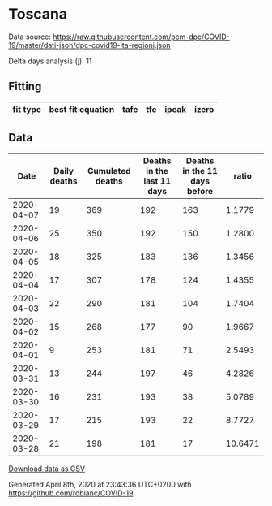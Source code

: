 # Toscana

Data source: https://raw.githubusercontent.com/pcm-dpc/COVID-19/master/dati-json/dpc-covid19-ita-regioni.json

Delta days analysis (j): 11

## Fitting 
|fit type|best fit equation|tafe|tfe|ipeak|izero|
|-------|-----|--------|------|---|---|

## Data
|Date|Daily deaths|Cumulated deaths|Deaths in the last 11 days|Deaths in the 11 days before|ratio|
|----|----------|-----------|-------|--------------------|-----|
|2020-04-07|19|369|192|163|1.1779|
|2020-04-06|25|350|192|150|1.2800|
|2020-04-05|18|325|183|136|1.3456|
|2020-04-04|17|307|178|124|1.4355|
|2020-04-03|22|290|181|104|1.7404|
|2020-04-02|15|268|177|90|1.9667|
|2020-04-01|9|253|181|71|2.5493|
|2020-03-31|13|244|197|46|4.2826|
|2020-03-30|16|231|193|38|5.0789|
|2020-03-29|17|215|193|22|8.7727|
|2020-03-28|21|198|181|17|10.6471|

[Download data as CSV](COVID-19_toscana_j11_2020-04-07.csv)

Generated April 8th, 2020 at 23:43:36 UTC+0200 with https://github.com/robianc/COVID-19

